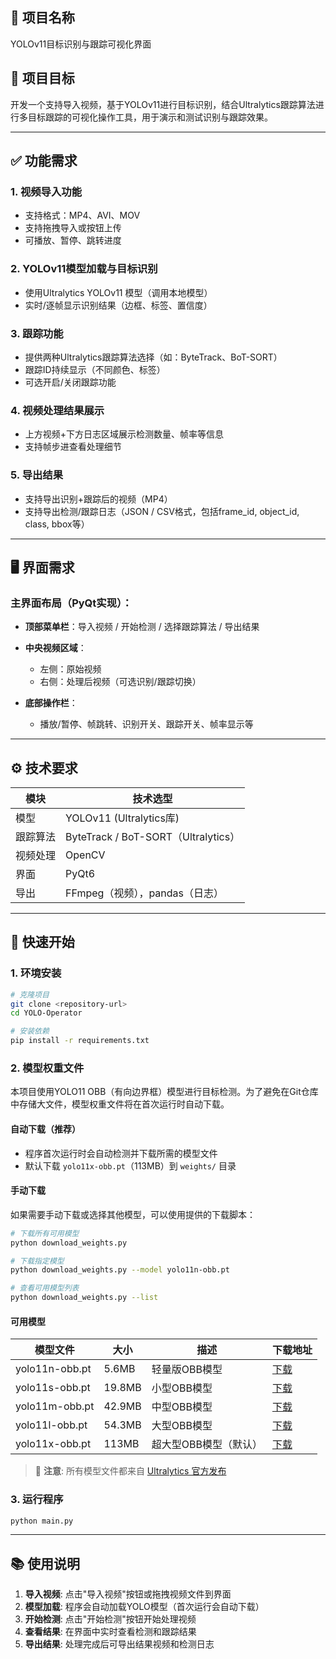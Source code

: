 ## 📄 项目名称

YOLOv11目标识别与跟踪可视化界面

## 🎯 项目目标

开发一个支持导入视频，基于YOLOv11进行目标识别，结合Ultralytics跟踪算法进行多目标跟踪的可视化操作工具，用于演示和测试识别与跟踪效果。

---

## ✅ 功能需求

### 1. 视频导入功能

* 支持格式：MP4、AVI、MOV
* 支持拖拽导入或按钮上传
* 可播放、暂停、跳转进度

### 2. YOLOv11模型加载与目标识别

* 使用Ultralytics YOLOv11 模型（调用本地模型）
* 实时/逐帧显示识别结果（边框、标签、置信度）

### 3. 跟踪功能

* 提供两种Ultralytics跟踪算法选择（如：ByteTrack、BoT-SORT）
* 跟踪ID持续显示（不同颜色、标签）
* 可选开启/关闭跟踪功能

### 4. 视频处理结果展示

* 上方视频+下方日志区域展示检测数量、帧率等信息
* 支持帧步进查看处理细节

### 5. 导出结果

* 支持导出识别+跟踪后的视频（MP4）
* 支持导出检测/跟踪日志（JSON / CSV格式，包括frame\_id, object\_id, class, bbox等）

---

## 🖥️ 界面需求

### 主界面布局（PyQt实现）：

* **顶部菜单栏**：导入视频 / 开始检测 / 选择跟踪算法 / 导出结果
* **中央视频区域**：

  * 左侧：原始视频
  * 右侧：处理后视频（可选识别/跟踪切换）
* **底部操作栏**：

  * 播放/暂停、帧跳转、识别开关、跟踪开关、帧率显示等

---

## ⚙️ 技术要求

| 模块     | 技术选型                            |
| -------- | ----------------------------------- |
| 模型     | YOLOv11 (Ultralytics库)             |
| 跟踪算法 | ByteTrack / BoT-SORT（Ultralytics） |
| 视频处理 | OpenCV                              |
| 界面     | PyQt6                               |
| 导出     | FFmpeg（视频），pandas（日志）      |

---

## 🚀 快速开始

### 1. 环境安装

```bash
# 克隆项目
git clone <repository-url>
cd YOLO-Operator

# 安装依赖
pip install -r requirements.txt
```

### 2. 模型权重文件

本项目使用YOLO11 OBB（有向边界框）模型进行目标检测。为了避免在Git仓库中存储大文件，模型权重文件将在首次运行时自动下载。

#### 自动下载（推荐）
- 程序首次运行时会自动检测并下载所需的模型文件
- 默认下载 `yolo11x-obb.pt`（113MB）到 `weights/` 目录

#### 手动下载
如果需要手动下载或选择其他模型，可以使用提供的下载脚本：

```bash
# 下载所有可用模型
python download_weights.py

# 下载指定模型
python download_weights.py --model yolo11n-obb.pt

# 查看可用模型列表
python download_weights.py --list
```

#### 可用模型

| 模型文件 | 大小 | 描述 | 下载地址 |
|---------|------|------|----------|
| yolo11n-obb.pt | 5.6MB | 轻量版OBB模型 | [下载](https://github.com/ultralytics/assets/releases/download/v8.3.0/yolo11n-obb.pt) |
| yolo11s-obb.pt | 19.8MB | 小型OBB模型 | [下载](https://github.com/ultralytics/assets/releases/download/v8.3.0/yolo11s-obb.pt) |
| yolo11m-obb.pt | 42.9MB | 中型OBB模型 | [下载](https://github.com/ultralytics/assets/releases/download/v8.3.0/yolo11m-obb.pt) |
| yolo11l-obb.pt | 54.3MB | 大型OBB模型 | [下载](https://github.com/ultralytics/assets/releases/download/v8.3.0/yolo11l-obb.pt) |
| yolo11x-obb.pt | 113MB | 超大型OBB模型（默认） | [下载](https://github.com/ultralytics/assets/releases/download/v8.3.0/yolo11x-obb.pt) |

> 📝 **注意**: 所有模型文件都来自 [Ultralytics 官方发布](https://docs.ultralytics.com/tasks/obb/#models)

### 3. 运行程序

```bash
python main.py
```

---

## 📚 使用说明

1. **导入视频**: 点击"导入视频"按钮或拖拽视频文件到界面
2. **模型加载**: 程序会自动加载YOLO模型（首次运行会自动下载）
3. **开始检测**: 点击"开始检测"按钮开始处理视频
4. **查看结果**: 在界面中实时查看检测和跟踪结果
5. **导出结果**: 处理完成后可导出结果视频和检测日志

